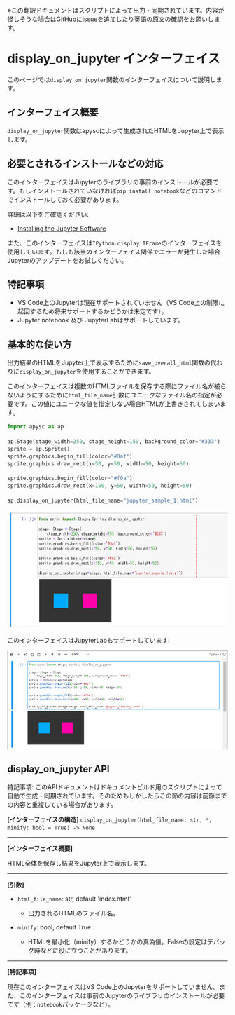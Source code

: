 <span class="inconspicuous-txt">※この翻訳ドキュメントはスクリプトによって出力・同期されています。内容が怪しそうな場合は<a href="https://github.com/simon-ritchie/apysc/issues" target="_blank">GitHubにissue</a>を追加したり[英語の原文](https://simon-ritchie.github.io/apysc/en/display_on_jupyter.html)の確認をお願いします。</span>

# display_on_jupyter インターフェイス

このページでは`display_on_jupyter`関数のインターフェイスについて説明します。

## インターフェイス概要

`display_on_jupyter`関数はapyscによって生成されたHTMLをJupyter上で表示します。

## 必要とされるインストールなどの対応

このインターフェイスはJupyterのライブラリの事前のインストールが必要です。もしインストールされていなければ`pip install notebook`などのコマンドでインストールしておく必要があります。

詳細は以下をご確認ください:

- [Installing the Jupyter Software](https://jupyter.org/install)

また、このインターフェイスは`IPython.display.IFrame`のインターフェイスを使用しています。もしも該当のインターフェイス関係でエラーが発生した場合Jupyterのアップデートをお試しください。

## 特記事項

- VS Code上のJupyterは現在サポートされていません（VS Code上の制限に起因するため将来サポートするかどうかは未定です）。
- Jupyter notebook 及び JupyterLabはサポートしています。

## 基本的な使い方

出力結果のHTMLをJupyter上で表示するために`save_overall_html`関数の代わりに`display_on_jupyter`を使用することができます。

このインターフェイスは複数のHTMLファイルを保存する際にファイル名が被らないようにするために`html_file_name`引数にユニークなファイル名の指定が必要です。この値にユニークな値を指定しない場合HTMLが上書きされてしまいます。

```py
import apysc as ap

ap.Stage(stage_width=250, stage_height=150, background_color="#333")
sprite = ap.Sprite()
sprite.graphics.begin_fill(color="#0af")
sprite.graphics.draw_rect(x=50, y=50, width=50, height=50)

sprite.graphics.begin_fill(color="#f0a")
sprite.graphics.draw_rect(x=150, y=50, width=50, height=50)

ap.display_on_jupyter(html_file_name="jupyter_sample_1.html")
```

![](_static/jupyter_notebook_interface.png)

このインターフェイスはJupyterLabもサポートしています:

![](_static/jupyterlab_interface.png)

## display_on_jupyter API

<span class="inconspicuous-txt">特記事項: このAPIドキュメントはドキュメントビルド用のスクリプトによって自動で生成・同期されています。そのためもしかしたらこの節の内容は前節までの内容と重複している場合があります。</span>

**[インターフェイスの構造]** `display_on_jupyter(html_file_name: str, *, minify: bool = True) -> None`<hr>

**[インターフェイス概要]**

HTML全体を保存し結果をJupyter上で表示します。<hr>

**[引数]**

- `html_file_name`: str, default 'index.html'
  - 出力されるHTMLのファイル名。

- `minify`: bool, default True
  - HTMLを最小化（minify）するかどうかの真偽値。Falseの設定はデバッグ時などに役に立つことがあります。

<hr>

**[特記事項]**

現在このインターフェイスはVS Code上のJupyterをサポートしていません。また、このインターフェイスは事前のJupyterのライブラリのインストールが必要です（例 : `notebook`パッケージなど）。